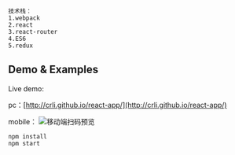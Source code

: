 ```
技术栈：
1.webpack
2.react
3.react-router
4.ES6
5.redux
```

## Demo & Examples

Live demo: 

pc：[http://crli.github.io/react-app/](http://crli.github.io/react-app/)

mobile：
![移动端扫码预览](http://crlin.com/images/react.png)
```
npm install
npm start
```
